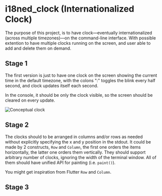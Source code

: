 # i18ned_clock (Internationalized Clock)

The purpose of this project, is to have clock—eventually internationalized (across multiple timezones)—on the command-line interface. With possible extention to have multiple clocks running on the screen, and user able to add and delete them on demand.

## Stage 1

The first version is just to have one clock on the screen showing the current time in the default timezone, with the colons ":" toggles the blink every half second, and clock updates itself each second.

In the console, it should be only the clock visible, so the screen should be cleared on every update.

![Conceptual clock](https://raw.githubusercontent.com/mohammed-io/i18ned_clock/master/clock_concept.png)


## Stage 2

The clocks should to be arranged in columns and/or rows as needed without explicitly specifying the x and y position in the stdout. It could be made by 2 constructs, `Row` and `Column`, the first one orders the items horizontally, the latter one orders them vertically. They should support arbitrary number of clocks, ignoring the width of the terminal window.
All of them should have unified API for painting (i.e. `paint()`).

You might get inspiration from Flutter `Row` and `Column`.


## Stage 3

